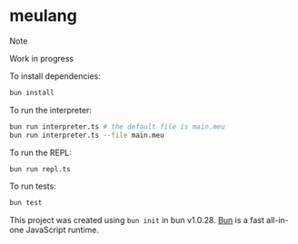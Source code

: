 # meulang

> [!NOTE]
> Work in progress

To install dependencies:

```bash
bun install
```

To run the interpreter:

```bash
bun run interpreter.ts # the default file is main.meu
bun run interpreter.ts --file main.meu
```

To run the REPL:

```bash
bun run repl.ts
```

To run tests:

```bash
bun test
```

This project was created using `bun init` in bun v1.0.28. [Bun](https://bun.sh) is a fast all-in-one JavaScript runtime.
